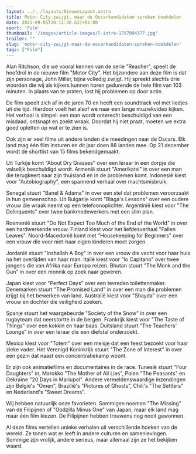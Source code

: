 ```yaml
---
layout: ../../layouts/NieuwsLayout.astro
title: Motor City zwijgt, maar de Oscarkandidaten spreken boekdelen
date: 2025-09-05T20:11:30.637+02:00
soort: 'Film'
thumbnail: '/images/article-images/l-intro-1757094377.jpg'
trailer: ""
slug: 'motor-city-zwijgt-maar-de-oscarkandidaten-spreken-boekdelen'
tags: ["Film"]
---
```


Alan Ritchson, die we vooral kennen van de serie "Reacher", speelt de hoofdrol
in de nieuwe film "Motor City". Het bijzondere aan deze film is dat zijn
personage, John Miller, bijna volledig zwijgt. Hij spreekt slechts drie woorden
die wij als kijkers kunnen horen gedurende de hele film van 103 minuten. In
plaats van te praten, lost hij problemen op door actie.

De film speelt zich af in de jaren 70 en heeft een soundtrack vol met liedjes
uit die tijd. Hierdoor voelt het alsof we naar een lange muziekvideo kijken. Het
verhaal is simpel: een man wordt onterecht beschuldigd van een misdaad, ontsnapt
en zoekt wraak. Doordat hij niet praat, moeten we extra goed opletten op wat er
te zien is.

Ook zijn er veel films uit andere landen die meedingen naar de Oscars. Elk land
mag één film insturen en dit jaar doen 88 landen mee. Op 21 december wordt de
shortlist van 15 films bekendgemaakt.

Uit Turkije komt "About Dry Grasses" over een leraar in een dorpje die valselijk
beschuldigd wordt. Armenië stuurt "Amerikatsi" in over een man die terugkeert
naar zijn thuisland en in de problemen komt. Indonesië kiest voor
"Autobiography", een spannend verhaal over machtsmisbruik.

Senegal stuurt "Banel & Adama" in over een stel dat problemen veroorzaakt in hun
gemeenschap. Uit Bulgarije komt "Blaga's Lessons" over een oudere vrouw die
wraak neemt op een telefoonoplichter. Argentinië kiest voor "The Delinquents"
over twee bankmedewerkers met een slim plan.

Roemenië stuurt "Do Not Expect Too Much of the End of the World" in over een
hardwerkende vrouw. Finland kiest voor het liefdesverhaal "Fallen Leaves".
Noord-Macedonië komt met "Housekeeping for Beginners" over een vrouw die voor
niet-haar eigen kinderen moet zorgen.

Jordanië stuurt "Inshallah A Boy" in over een vrouw die vecht voor haar huis na
het overlijden van haar man. Italië kiest voor "Io Capitano" over twee jongens
die van Afrika naar Europa reizen. Bhutan stuurt "The Monk and the Gun" in over
een monnik op zoek naar geweren.

Japan kiest voor "Perfect Days" over een tevreden toilettenmaker. Denemarken
stuurt "The Promised Land" in over een man die problemen krijgt bij het bewerken
van land. Australië kiest voor "Shayda" over een vrouw en dochter die veiligheid
zoeken.

Spanje stuurt het waargebeurde "Society of the Snow" in over een rugbyteam dat
neerstortte in de bergen. Frankrijk kiest voor "The Taste of Things" over een
kokkin en haar baas. Duitsland stuurt "The Teachers' Lounge" in over een leraar
die een diefstal onderzoekt.

Mexico kiest voor "Totem" over een meisje dat een feest bezoekt voor haar zieke
vader. Het Verenigd Koninkrijk stuurt "The Zone of Interest" in over een gezin
dat naast een concentratiekamp woont.

Er zijn ook animatiefilms en documentaires in de race. Tunesië stuurt "Four
Daughters" in, Marokko "The Mother of All Lies", Polen "The Peasants" en
Oekraïne "20 Days in Mariupol". Andere vermeldenswaardige inzendingen zijn
België's "Omen", Brazilië's "Pictures of Ghosts", Chili's "The Settlers" en
Nederland's "Sweet Dreams".

Wij hebben natuurlijk onze favorieten. Sommigen noemen "The Missing" van de
Filipijnen of "Godzilla Minus One" van Japan, maar elk land mag maar één film
kiezen. De Filipijnen hebben trouwens nog nooit gewonnen.

Al deze films vertellen unieke verhalen uit verschillende hoeken van de wereld.
Ze tonen wat er leeft in andere culturen en samenlevingen. Sommige zijn vrolijk,
andere serieus, maar allemaal zijn ze het bekijken waard.